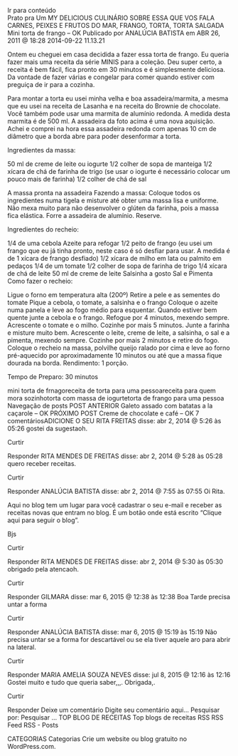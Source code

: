 Ir para conteúdo	
Prato pra Um
MY DELICIOUS CULINÁRIO SOBRE ESSA QUE VOS FALA
CARNES, PEIXES E FRUTOS DO MAR, FRANGO, TORTA, TORTA SALGADA
Mini torta de frango – OK
Publicado por ANALÚCIA BATISTA em ABR 26, 2011 @ 18:28
2014-09-22 11.13.21

Ontem eu cheguei em casa decidida a fazer essa torta de frango. Eu queria fazer mais uma receita da série MINIS para a coleção. Deu super certo, a receita é bem fácil, fica pronto em 30 minutos e é simplesmente deliciosa. Da vontade de fazer várias e congelar para comer quando estiver com preguiça de ir para a cozinha.

Para montar a torta eu usei minha velha e boa assadeira/marmita, a mesma que eu usei na receita de Lasanha e na receita do Brownie de chocolate. Você também pode usar uma marmita de alumínio redonda. A medida desta marmita é de 500 ml. A assadeira da foto acima é uma nova aquisição. Achei e comprei na hora essa assadeira redonda com apenas 10 cm de diâmetro que a borda abre para poder desenformar a torta.

Ingredientes da massa:

50 ml de creme de leite ou iogurte
1/2 colher de sopa de manteiga
1/2 xícara de chá de farinha de trigo (se usar o iogurte é necessário colocar um pouco mais de farinha)
1/2 colher de chá de sal

A massa pronta na assadeira
Fazendo a massa: Coloque todos os ingredientes numa tigela e misture até obter uma massa lisa e uniforme. Não mexa muito para não desenvolver o glúten da farinha, pois a massa fica elástica. Forre a assadeira de alumínio. Reserve.

Ingredientes do recheio:

1/4 de uma cebola
Azeite para refogar
1/2 peito de frango (eu usei um frango que eu já tinha pronto, neste caso é só desfiar para usar. A medida é de 1 xícara de frango desfiado)
1/2 xícara de milho em lata ou palmito em pedaços
1/4 de um tomate
1/2 colher de sopa de farinha de trigo
1/4 xícara de chá de leite
50 ml de creme de leite
Salsinha a gosto
Sal e Pimenta
Como fazer o recheio:

Ligue o forno em temperatura alta (200º)
Retire a pele e as sementes do tomate
Pique a cebola, o tomate, a salsinha e o frango
Coloque o azeite numa panela e leve ao fogo médio para esquentar. Quando estiver bem quente junte a cebola e o frango. Refogue por 4 minutos, mexendo sempre.
Acrescente o tomate e o milho. Cozinhe por mais 5 minutos.
Junte a farinha e misture muito bem. Acrescente o leite, creme de leite, a salsinha, o sal e a pimenta, mexendo sempre. Cozinhe por mais 2 minutos e retire do fogo.
Coloque o recheio na massa, polvilhe queijo ralado por cima e leve ao forno pré-aquecido por aproximadamente 10 minutos ou até que a massa fique dourada na borda.
Rendimento: 1 porção.

Tempo de Preparo: 30 minutos



mini torta de frnagoreceita de torta para uma pessoareceita para quem mora sozinhotorta com massa de iogurtetorta de frango para uma pessoa
Navegação de posts
POST ANTERIOR
Galeto assado com batatas a la caçarole – OK
PRÓXIMO POST
Creme de chocolate e café – OK
7 comentáriosADICIONE O SEU
RITA FREITAS disse:
abr 2, 2014 @ 5:26 às 05:26
gostei da sugestaoh.

Curtir

Responder
RITA MENDES DE FREITAS disse:
abr 2, 2014 @ 5:28 às 05:28
quero receber receitas.

Curtir

Responder
ANALÚCIA BATISTA disse:
abr 2, 2014 @ 7:55 às 07:55
Oi Rita.

Aqui no blog tem um lugar para você cadastrar o seu e-mail e receber as receitas novas que entram no blog. É um botão onde está escrito “Clique aqui para seguir o blog”.

Bjs

Curtir

Responder
RITA MENDES DE FREITAS disse:
abr 2, 2014 @ 5:30 às 05:30
obrigado pela atencaoh.

Curtir

Responder
GILMARA disse:
mar 6, 2015 @ 12:38 às 12:38
Boa Tarde precisa untar a forma

Curtir

Responder
ANALÚCIA BATISTA disse:
mar 6, 2015 @ 15:19 às 15:19
Não precisa untar se a forma for descartável ou se ela tiver aquele aro para abrir na lateral.

Curtir

Responder
MARIA AMELIA SOUZA NEVES disse:
jul 8, 2015 @ 12:16 às 12:16
Gostei muito e tudo que queria saber,,,. Obrigada,.

Curtir

Responder
Deixe um comentário
Digite seu comentário aqui...
Pesquisar por:
Pesquisar …
TOP BLOG DE RECEITAS
Top blogs de receitas
RSS
RSS Feed RSS - Posts

CATEGORIAS
Categorias
Crie um website ou blog gratuito no WordPress.com.
